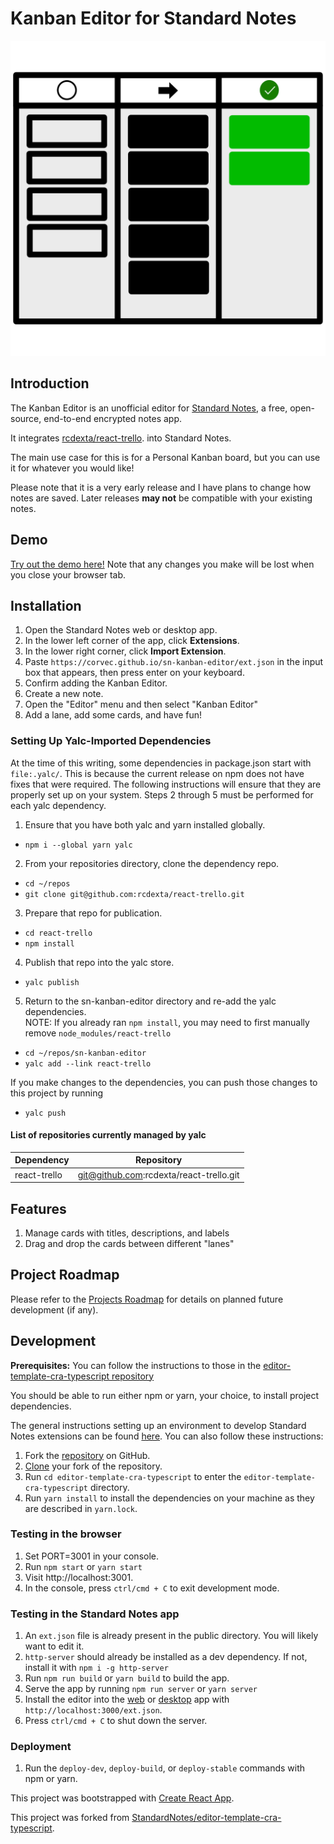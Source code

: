# Kanban Editor for Standard Notes

![Kanban Icon](/public/logo1080.png)

## Introduction

The Kanban Editor is an unofficial editor for [Standard Notes](https://standardnotes.org),
a free, open-source, end-to-end encrypted notes app.

It integrates [rcdexta/react-trello](https://github.com/rcdexta/react-trello).
into Standard Notes.

The main use case for this is for a Personal Kanban board, but you can use it for whatever you would like!

Please note that it is a very early release and I have plans to change how notes are saved.
Later releases **may not** be compatible with your existing notes.

## Demo

[Try out the demo here!](https://corvec.github.io/sn-kanban-editor/)
Note that any changes you make will be lost when you close your browser tab.

## Installation

1. Open the Standard Notes web or desktop app.
2. In the lower left corner of the app, click **Extensions**.
3. In the lower right corner, click **Import Extension**.
4. Paste `https://corvec.github.io/sn-kanban-editor/ext.json` in the input box that appears, then press enter on your keyboard.
5. Confirm adding the Kanban Editor.
6. Create a new note.
7. Open the "Editor" menu and then select "Kanban Editor"
8. Add a lane, add some cards, and have fun!

### Setting Up Yalc-Imported Dependencies

At the time of this writing, some dependencies in package.json start with `file:.yalc/`.
This is because the current release on npm does not have fixes that were required.
The following instructions will ensure that they are properly set up on your system.
Steps 2 through 5 must be performed for each yalc dependency.

1. Ensure that you have both yalc and yarn installed globally.

- `npm i --global yarn yalc`

2. From your repositories directory, clone the dependency repo.

- `cd ~/repos`
- `git clone git@github.com:rcdexta/react-trello.git`

3. Prepare that repo for publication.

- `cd react-trello`
- `npm install`

4. Publish that repo into the yalc store.

- `yalc publish`

5. Return to the sn-kanban-editor directory and re-add the yalc dependencies.  
   NOTE: If you already ran `npm install`, you may need to first manually remove
   `node_modules/react-trello`

- `cd ~/repos/sn-kanban-editor`
- `yalc add --link react-trello`

If you make changes to the dependencies, you can push those changes to this project by running

- `yalc push`

#### List of repositories currently managed by yalc

| Dependency   | Repository                              |
| ------------ | --------------------------------------- |
| react-trello | git@github.com:rcdexta/react-trello.git |

## Features

1. Manage cards with titles, descriptions, and labels
2. Drag and drop the cards between different "lanes"

## Project Roadmap

Please refer to the [Projects Roadmap](https://github.com/corvec/sn-kanban-editor/projects/1)
for details on planned future development (if any).

## Development

**Prerequisites:**
You can follow the instructions to those in the
[editor-template-cra-typescript repository](https://github.com/standardnotes/editor-template-cra-typescript)

You should be able to run either npm or yarn, your choice, to install project dependencies.

The general instructions setting up an environment to develop Standard Notes extensions can be found
[here](https://docs.standardnotes.org/extensions/local-setup). You can also follow these instructions:

1. Fork the [repository](https://github.com/standardnotes/editor-template-cra-typescript) on GitHub.
2. [Clone](https://help.github.com/en/github/creating-cloning-and-archiving-repositories/cloning-a-repository) your fork of the repository.
3. Run `cd editor-template-cra-typescript` to enter the `editor-template-cra-typescript` directory.
4. Run `yarn install` to install the dependencies on your machine as they are described in `yarn.lock`.

### Testing in the browser

1. Set PORT=3001 in your console.
2. Run `npm start` or `yarn start`
3. Visit http://localhost:3001.
4. In the console, press `ctrl/cmd + C` to exit development mode.

### Testing in the Standard Notes app

1. An `ext.json` file is already present in the public directory. You will likely want to edit it.
2. `http-server` should already be installed as a dev dependency.
   If not, install it with `npm i -g http-server`
3. Run `npm run build` or `yarn build` to build the app.
4. Serve the app by running `npm run server` or `yarn server`
5. Install the editor into the [web](https://app.standardnotes.org) or
   [desktop](https://standardnotes.org/download) app with `http://localhost:3000/ext.json`.
6. Press `ctrl/cmd + C` to shut down the server.

### Deployment

1. Run the `deploy-dev`, `deploy-build`, or `deploy-stable` commands with npm or yarn.

This project was bootstrapped with [Create React App](https://github.com/facebook/create-react-app).

This project was forked from [StandardNotes/editor-template-cra-typescript](https://github.com/standardnotes/editor-template-cra-typescript).
